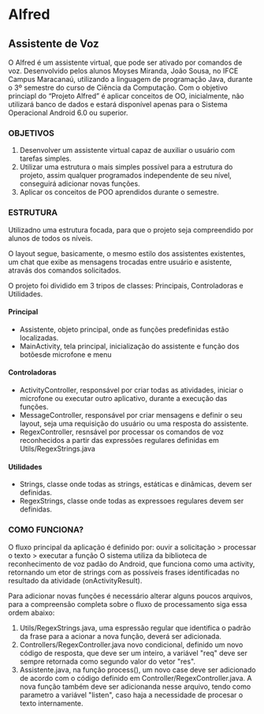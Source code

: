 # Alfred
## Assistente de Voz

  O Alfred é um assistente virtual, que pode ser ativado por comandos de voz. Desenvolvido pelos alunos Moyses Miranda, João Sousa, no IFCE Campus Maracanaú, utilizando a linguagem de programação Java, durante o 3º semestre do curso de Ciência da Computação.
  Com o objetivo princiapl do “Projeto Alfred” é aplicar conceitos de OO, inicialmente, não utilizará banco de dados e estará disponível apenas para o Sistema Operacional Android 6.0 ou superior.


### OBJETIVOS

1. Desenvolver um assistente virtual capaz de auxiliar o usuário com tarefas simples.
1. Utilizar uma estrutura o mais simples possível para a estrutura do projeto, assim qualquer programados independente de seu nível, conseguirá adicionar novas funções.
1. Aplicar os conceitos de POO aprendidos durante o semestre.


### ESTRUTURA
  
  Utilizadno uma estrutura focada, para que o projeto seja compreendido por alunos de todos os níveis.

  O layout segue, basicamente, o mesmo estilo dos assistentes existentes, um chat que exibe as mensagens trocadas entre usuário e asistente, atravás dos comandos solicitados.

  O projeto foi dividido em 3 tripos de classes: Principais, Controladoras e Utilidades.
  
  #### Principal
  - Assistente, objeto principal, onde as funções predefinidas estão localizadas.
  - MainActivity, tela principal, inicialização do assistente e função dos botõesde microfone e menu
 
 #### Controladoras
 - ActivityController, responsável por criar todas as atividades, iniciar o microfone ou executar outro aplicativo, durante a execução das funções.
 - MessageController, responsável por criar mensagens e definir o seu layout, seja uma requisição do usuário ou uma resposta do assistente.
 - RegexController, resnsável por processar os comandos de voz reconhecidos a partir das expressões regulares definidas em Utils/RegexStrings.java
 
 #### Utilidades
 - Strings, classe onde todas as strings, estáticas e dinâmicas, devem ser definidas.
 - RegexStrings, classe onde todas as expressoes regulares devem ser definidas.
 
 
### COMO FUNCIONA?
  
  O fluxo principal da aplicação é definido por: ouvir a solicitação > processar o texto > executar a função
  O sistema utiliza da biblioteca de reconhecimento de voz padão do Android, que funciona como uma activity, retornando um etor de strings com as possíveis frases identificadas no resultado da atividade (onActivityResult).

  Para adicionar novas funções é necessário alterar alguns poucos arquivos, para a compreensão completa sobre o fluxo de processamento siga essa ordem abaixo:

  1. Utils/RegexStrings.java, uma espressão regular que identifica o padrão da frase para a acionar a nova função, deverá ser adicionada.
  1. Controllers/RegexController.java novo condicional, definido um novo código de resposta, que deve ser um inteiro, a variável "req" deve ser sempre retornada como segundo valor do vetor "res".
  1. Assistente.java, na função process(), um novo case deve ser adicionado de acordo com o código definido em Controller/RegexController.java. A nova função também deve ser adicionanda nesse arquivo, tendo como parametro a variável "listen", caso haja a necessidade de procesar o texto internamente.
